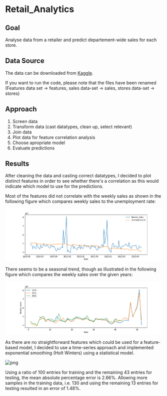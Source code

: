 # Retail_Analytics
## Goal
Analyse data from a retailer and predict departement-wide sales for each store.

## Data Source
The data can be downloaded from [Kaggle](https://www.kaggle.com/manjeetsingh/retaildataset).

If you want to run the code, please note that the files have been renamed (Features data set -> features, sales data-set -> sales, stores data-set -> stores)

## Approach
1. Screen data
2. Transform data (cast datatypes, clean up, select relevant)
3. Join data
4. Plot data for feature correlation analysis
5. Choose apropriate model
6. Evaluate predictions

## Results
After cleaning the data and casting correct datatypes, I decided to plot distinct features in order to see whether there's a correlation as this would indicate which model to use for the predictions.

Most of the features did not correlate with the weekly sales as shown in the following figure which compares weekly sales to the unemployment rate:

![png](unemployment.png)

There seems to be a seasonal trend, though as illustrated in the following figure which compares the weekly sales over the given years:

![png](years.png)

As there are no straightforward features which could be used for a feature-based model, I decided to use a time-series approach and implemented exponential smoothing (Holt Winters) using a statistical model. 

![png](predictions.png)

Using a ratio of 100 entries for training and the remaining 43 entries for testing, the mean absolute percentage error is 2.66%.
Allowing more samples in the training data, i.e. 130 and using the remaining 13 entries for testing resulted in an error of 1.48%. 


